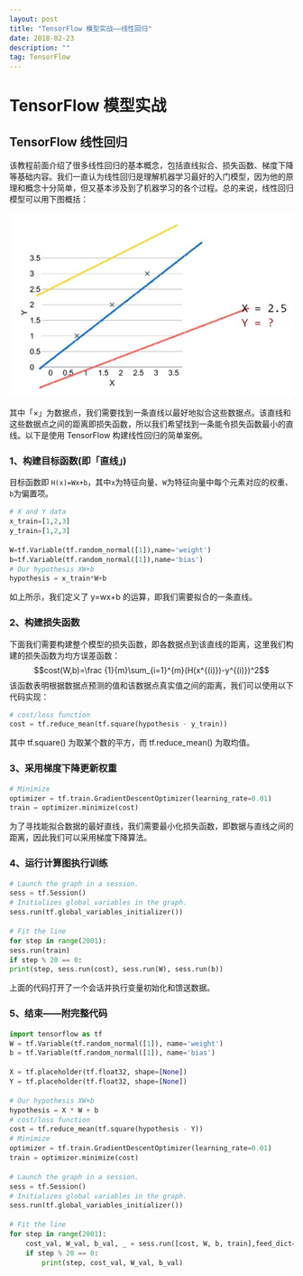 ```yaml
---
layout: post
title: "TensorFlow 模型实战——线性回归"
date: 2018-02-23
description: ""
tag: TensorFlow
---
```

# TensorFlow 模型实战

## **TensorFlow 线性回归**

该教程前面介绍了很多线性回归的基本概念，包括直线拟合、损失函数、梯度下降等基础内容。我们一直认为线性回归是理解机器学习最好的入门模型，因为他的原理和概念十分简单，但又基本涉及到了机器学习的各个过程。总的来说，线性回归模型可以用下图概括：

![图片加载失败](https://github.com/PengSi/pengsi.github.io/blob/master/_posts/assets/markdown-img-paste-20180224172135783.png?raw=true)

其中「×」为数据点，我们需要找到一条直线以最好地拟合这些数据点。该直线和这些数据点之间的距离即损失函数，所以我们希望找到一条能令损失函数最小的直线。以下是使用 TensorFlow 构建线性回归的简单案例。

### **1、构建目标函数(即「直线」)**
目标函数即 `H(x)=Wx+b`，其中`x`为特征向量、`W`为特征向量中每个元素对应的权重、`b`为偏置项。
```python
# X and Y data
x_train=[1,2,3]
y_train=[1,2,3]

W=tf.Variable(tf.random_normal([1]),name='weight')
b=tf.Variable(tf.random_normal([1]),name='bias')
# Our hypothesis XW+b
hypothesis = x_train*W+b
```
如上所示，我们定义了 y=wx+b 的运算，即我们需要拟合的一条直线。

### **2、构建损失函数**
下面我们需要构建整个模型的损失函数，即各数据点到该直线的距离，这里我们构建的损失函数为均方误差函数：
$$cost(W,b)=\frac {1}{m}\sum_{i=1}^{m}(H(x^{(i)})-y^{(i)})^2$$
该函数表明根据数据点预测的值和该数据点真实值之间的距离，我们可以使用以下代码实现：
```python
# cost/loss function
cost = tf.reduce_mean(tf.square(hypothesis - y_train))
```
其中 tf.square() 为取某个数的平方，而 tf.reduce_mean() 为取均值。

### **3、采用梯度下降更新权重**
```python
# Minimize
optimizer = tf.train.GradientDescentOptimizer(learning_rate=0.01)
train = optimizer.minimize(cost)
```
为了寻找能拟合数据的最好直线，我们需要最小化损失函数，即数据与直线之间的距离，因此我们可以采用梯度下降算法。

### **4、运行计算图执行训练**
```python
# Launch the graph in a session.
sess = tf.Session()
# Initializes global variables in the graph.
sess.run(tf.global_variables_initializer())

# Fit the line
for step in range(2001):
sess.run(train)
if step % 20 == 0:
print(step, sess.run(cost), sess.run(W), sess.run(b))
```
上面的代码打开了一个会话并执行变量初始化和馈送数据。

### **5、结束——附完整代码**
```python
import tensorflow as tf
W = tf.Variable(tf.random_normal([1]), name='weight')
b = tf.Variable(tf.random_normal([1]), name='bias')

X = tf.placeholder(tf.float32, shape=[None])
Y = tf.placeholder(tf.float32, shape=[None])

# Our hypothesis XW+b
hypothesis = X * W + b
# cost/loss function
cost = tf.reduce_mean(tf.square(hypothesis - Y))
# Minimize
optimizer = tf.train.GradientDescentOptimizer(learning_rate=0.01)
train = optimizer.minimize(cost)

# Launch the graph in a session.
sess = tf.Session()
# Initializes global variables in the graph.
sess.run(tf.global_variables_initializer())

# Fit the line
for step in range(2001):
    cost_val, W_val, b_val, _ = sess.run([cost, W, b, train],feed_dict={X: [1, 2, 3], Y: [1, 2, 3]})
    if step % 20 == 0:
        print(step, cost_val, W_val, b_val)
```
